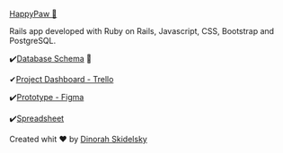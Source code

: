 [HappyPaw 🐾 ](http://www.happypaw.cloud/)

Rails app developed with Ruby on Rails, Javascript, CSS, Bootstrap and PostgreSQL.

✔️[Database Schema](https://kitt.lewagon.com/db/61777) 🔑


✔[Project Dashboard - Trello](https://trello.com/b/QTJWDdsP/happypaw)

✔️[Prototype - Figma](https://www.figma.com/file/08VIrDdqapkoPj2z9jafEQ/HappyPaw?node-id=4%3A2)

✔️[Spreadsheet](https://docs.google.com/spreadsheets/d/10IGP9XvvcfLz8HKd78lknEAF-v5Djg4LheecPNBQD_U/edit#gid=0)


Created whit ♥️ by [Dinorah Skidelsky](https://github.com/DinorahSkidelsky)
